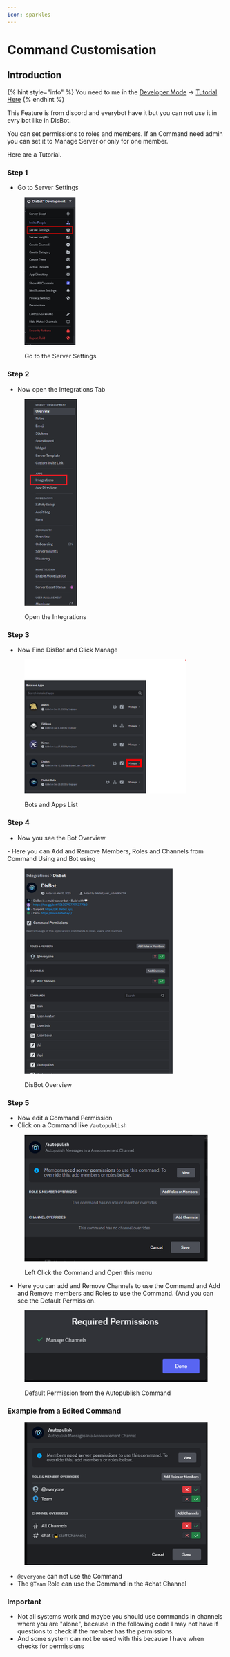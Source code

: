 ```yaml
---
icon: sparkles
---
```


# Command Customisation

## Introduction

{% hint style="info" %}
You need to me in the [Developer Mode](https://www.partitionwizard.com/partitionmagic/discord-developer-mode.html) -> [Tutorial Here](https://www.partitionwizard.com/partitionmagic/discord-developer-mode.html)
{% endhint %}

This Feature is from discord and everybot have it but you can not use it in evry bot like in DisBot.

You can set permissions to roles and members. If an Command need admin you can set it to Manage Server or only for one member.

Here are a Tutorial.



### Step 1

* Go to Server Settings

<figure><img src="../.gitbook/assets/image (12).png" alt="" width="118"><figcaption><p>Go to the Server Settings</p></figcaption></figure>

### Step 2

* Now open the Integrations Tab

<figure><img src="../.gitbook/assets/image (1) (1) (1) (1) (1).png" alt="" width="122"><figcaption><p>Open the Integrations</p></figcaption></figure>

### Step 3

* Now Find DisBot and Click Manage

<figure><img src="../.gitbook/assets/image (2) (1) (1) (1) (1).png" alt="" width="375"><figcaption><p>Bots and Apps List</p></figcaption></figure>



### Step 4

* Now you see the Bot Overview

&#x20;      \- Here you can Add and Remove Members, Roles and Channels from Command Using and Bot using

<figure><img src="../.gitbook/assets/image (3) (1) (1).png" alt="" width="343"><figcaption><p>DisBot Overview</p></figcaption></figure>



### Step 5

* Now edit a Command Permission
* Click on a Command like `/autopublish`

<figure><img src="../.gitbook/assets/image (4) (1) (1).png" alt=""><figcaption><p>Left Click the Command and Open this menu</p></figcaption></figure>

* Here you can add and Remove  Channels to use the Command and Add and Remove members and Roles to use the Command. (And you can see the Default Permission.

<figure><img src="../.gitbook/assets/image (5) (1) (1).png" alt=""><figcaption><p>Default Permission from the Autopublish Command</p></figcaption></figure>



### Example from a Edited Command

<figure><img src="../.gitbook/assets/image (6) (1).png" alt=""><figcaption></figcaption></figure>

* `@everyone` can not use the Command
* The `@Team` Role can use the Command in the #chat Channel



### Important

* Not all systems work and maybe you should use commands in channels where you are "alone", because in the following code I may not have if questions to check if the member has the permissions.
* And some system can not be used with this because I have when checks for permissions
